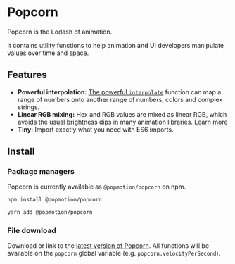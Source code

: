 # Popcorn

Popcorn is the Lodash of animation.

It contains utility functions to help animation and UI developers manipulate values over time and space.

## Features

- **Powerful interpolation:** [The powerful `interpolate`](/api/interpolate) function can map a range of numbers onto another range of numbers, colors and complex strings.
- **Linear RGB mixing:** Hex and RGB values are mixed as linear RGB, which avoids the usual brightness dips in many animation libraries. [Learn more](https://www.youtube.com/watch?v=LKnqECcg6Gw)
- **Tiny:** Import exactly what you need with ES6 imports.

## Install

### Package managers

Popcorn is currently available as `@popmotion/popcorn` on npm.

```bash
npm install @popmotion/popcorn
```

```bash
yarn add @popmotion/popcorn
```

### File download

Download or link to the [latest version of Popcorn](https://unpkg.com/popcorn/dist/popcorn.min.js). All functions will be available on the `popcorn` global variable (e.g. `popcorn.velocityPerSecond`).
